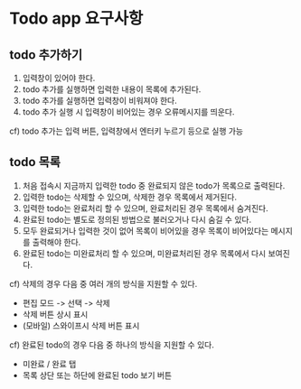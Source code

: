 # Todo app 요구사항

## todo 추가하기

1. 입력창이 있어야 한다.
2. todo 추가를 실행하면 입력한 내용이 목록에 추가된다.
3. todo 추가를 실행하면 입력창이 비워져야 한다.
4. todo 추가 실행 시 입력창이 비어있는 경우 오류메시지를 띄운다.

cf) todo 추가는 입력 버튼, 입력창에서 엔터키 누르기 등으로 실행 가능

## todo 목록

1. 처음 접속시 지금까지 입력한 todo 중 완료되지 않은 todo가 목록으로 출력된다.
2. 입력한 todo는 삭제할 수 있으며, 삭제한 경우 목록에서 제거된다.
3. 입력한 todo는 완료처리 할 수 있으며, 완료처리된 경우 목록에서 숨겨진다.
4. 완료된 todo는 별도로 정의된 방법으로 불러오거나 다시 숨길 수 있다.
5. 모두 완료되거나 입력한 것이 없어 목록이 비어있을 경우 목록이 비어있다는 메시지를 출력해야 한다.
6. 완료된 todo는 미완료처리 할 수 있으며, 미완료처리된 경우 목록에서 다시 보여진다.

cf) 삭제의 경우 다음 중 여러 개의 방식을 지원할 수 있다.

* 편집 모드 -> 선택 -> 삭제
* 삭제 버튼 상시 표시
* (모바일) 스와이프시 삭제 버튼 표시

cf) 완료된 todo의 경우 다음 중 하나의 방식을 지원할 수 있다.

* 미완료 / 완료 탭
* 목록 상단 또는 하단에 완료된 todo 보기 버튼
